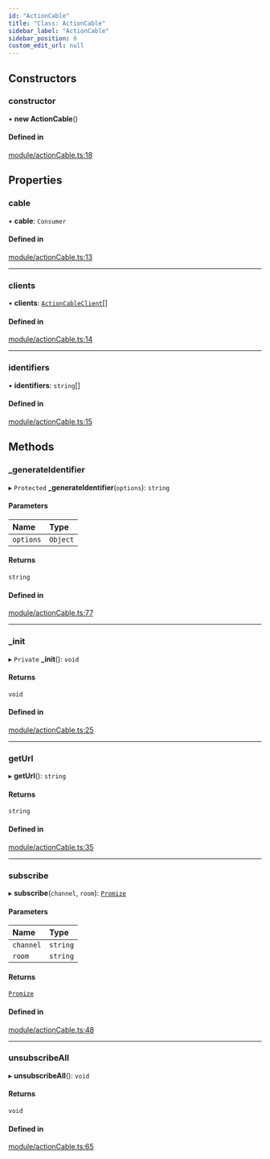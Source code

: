```yaml
---
id: "ActionCable"
title: "Class: ActionCable"
sidebar_label: "ActionCable"
sidebar_position: 0
custom_edit_url: null
---
```


## Constructors

### constructor

• **new ActionCable**()

#### Defined in

[module/actionCable.ts:18](https://github.com/siposdani87/sui-js/blob/a88c06f/src/module/actionCable.ts#L18)

## Properties

### cable

• **cable**: `Consumer`

#### Defined in

[module/actionCable.ts:13](https://github.com/siposdani87/sui-js/blob/a88c06f/src/module/actionCable.ts#L13)

___

### clients

• **clients**: [`ActionCableClient`](ActionCableClient.md)[]

#### Defined in

[module/actionCable.ts:14](https://github.com/siposdani87/sui-js/blob/a88c06f/src/module/actionCable.ts#L14)

___

### identifiers

• **identifiers**: `string`[]

#### Defined in

[module/actionCable.ts:15](https://github.com/siposdani87/sui-js/blob/a88c06f/src/module/actionCable.ts#L15)

## Methods

### \_generateIdentifier

▸ `Protected` **_generateIdentifier**(`options`): `string`

#### Parameters

| Name | Type |
| :------ | :------ |
| `options` | `Object` |

#### Returns

`string`

#### Defined in

[module/actionCable.ts:77](https://github.com/siposdani87/sui-js/blob/a88c06f/src/module/actionCable.ts#L77)

___

### \_init

▸ `Private` **_init**(): `void`

#### Returns

`void`

#### Defined in

[module/actionCable.ts:25](https://github.com/siposdani87/sui-js/blob/a88c06f/src/module/actionCable.ts#L25)

___

### getUrl

▸ **getUrl**(): `string`

#### Returns

`string`

#### Defined in

[module/actionCable.ts:35](https://github.com/siposdani87/sui-js/blob/a88c06f/src/module/actionCable.ts#L35)

___

### subscribe

▸ **subscribe**(`channel`, `room`): [`Promize`](Promize.md)

#### Parameters

| Name | Type |
| :------ | :------ |
| `channel` | `string` |
| `room` | `string` |

#### Returns

[`Promize`](Promize.md)

#### Defined in

[module/actionCable.ts:48](https://github.com/siposdani87/sui-js/blob/a88c06f/src/module/actionCable.ts#L48)

___

### unsubscribeAll

▸ **unsubscribeAll**(): `void`

#### Returns

`void`

#### Defined in

[module/actionCable.ts:65](https://github.com/siposdani87/sui-js/blob/a88c06f/src/module/actionCable.ts#L65)
